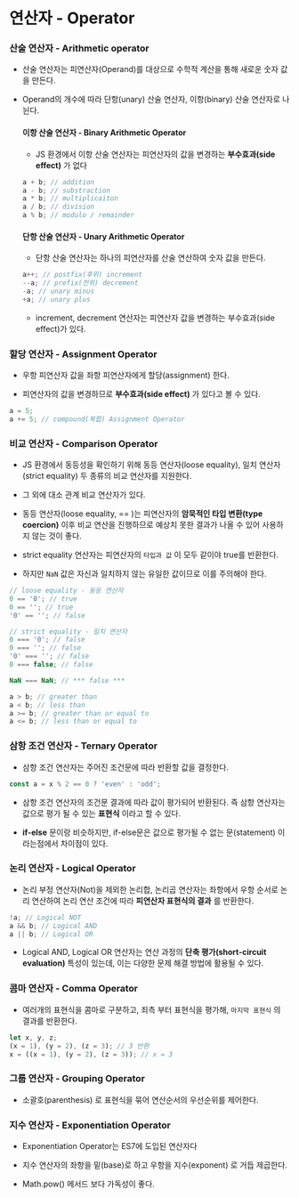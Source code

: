 # 연산자 - Operator

### 산술 연산자 - Arithmetic operator

- 산술 연산자는 피연산자(Operand)를 대상으로 수학적 계산을 통해 새로운 숫자 값을 만든다.

- Operand의 개수에 따라 단항(unary) 산술 연산자, 이항(binary) 산술 연산자로 나뉜다.

  #### 이항 산술 연산자 - Binary Arithmetic Operator

  - JS 환경에서 이항 산술 연산자는 피연산자의 값을 변경하는 **부수효과(side effect)** 가 없다

  ```javascript
  a + b; // addition
  a - b; // substraction
  a * b; // multiplicaiton
  a / b; // division
  a % b; // modulo / remainder
  ```

  #### 단항 산술 연산자 - Unary Arithmetic Operator

  - 단항 산술 연산자는 하나의 피연산자를 산술 연산하여 숫자 값을 만든다.

  ```javascript
  a++; // postfix(후위) increment
  --a; // prefix(전위) decrement
  -a; // unary minus
  +a; // unary plus
  ```

  - increment, decrement 연산자는 피연산자 값을 변경하는 부수효과(side effect)가 있다.

### 할당 연산자 - Assignment Operator

- 우항 피연산자 값을 좌항 피연산자에게 할당(assignment) 한다.

- 피연산자의 값을 변경하므로 **부수효과(side effect)** 가 있다고 볼 수 있다.

```javascript
a = 5;
a += 5; // compound(복합) Assignment Operator
```

### 비교 연산자 - Comparison Operator

- JS 환경에서 동등성을 확인하기 위해 동등 연산자(loose equality), 일치 연산자(strict equality) 두 종류의 비교 연산자를 지원한다.

- 그 외에 대소 관계 비교 연산자가 있다.

- 동등 연산자(loose equality, == )는 피연산자의 **암묵적인 타입 변환(type coercion)** 이후 비교 연산을 진행하므로 예상치 못한 결과가 나올 수 있어 사용하지 않는 것이 좋다.

- strict equality 연산자는 피연산자의 `타입과 값` 이 모두 같이야 true를 반환한다.

- 하지만 `NaN` 값은 자신과 일치하지 않는 유일한 값이므로 이를 주의해야 한다.

```javascript
// loose equality - 동등 연산자
0 == '0'; // true
0 == ''; // true
'0' == ''; // false

// strict equality - 일치 연산자
0 === '0'; // false
0 === ''; // false
'0' === ''; // false
0 === false; // false

NaN === NaN; // *** false ***

a > b; // greater than
a < b; // less than
a >= b; // greater than or equal to
a <= b; // less than or equal to
```

### 삼항 조건 연산자 - Ternary Operator

- 삼항 조건 연산자는 주어진 조건문에 따라 반환할 값을 결정한다.

```javascript
const a = x % 2 == 0 ? 'even' : 'odd';
```

- 삼항 조건 연산자의 조건문 결과에 따라 값이 평가되어 반환된다. 즉 삼항 연산자는 값으로 평가 될 수 있는 **표현식** 이라고 할 수 있다.

- **if-else** 문이랑 비슷하지만, if-else문은 값으로 평가될 수 없는 문(statement) 이라는점에서 차이점이 있다.

### 논리 연산자 - Logical Operator

- 논리 부정 연산자(Not)을 제외한 논리합, 논리곱 연산자는 좌항에서 우항 순서로 논리 연산하여 논리 연산 조건에 따라 **피연산자 표현식의 결과** 를 반환한다.

```javascript
!a; // Logical NOT
a && b; // Logical AND
a || b; // Logical OR
```

- Logical AND, Logical OR 연산자는 연산 과정의 **단축 평가(short-circuit evaluation)** 특성이 있는데, 이는 다양한 문제 해결 방법에 활용될 수 있다.

### 콤마 연산자 - Comma Operator

- 여러개의 표현식을 콤마로 구분하고, 죄측 부터 표현식을 평가해, `마지막 표현식` 의 결과를 반환한다.

```javascript
let x, y, z;
(x = 1), (y = 2), (z = 3); // 3 반환
x = ((x = 1), (y = 2), (z = 3)); // x = 3
```

### 그룹 연산자 - Grouping Operator

- 소괄호(parenthesis) 로 표현식을 묶어 연산순서의 우선순위를 제어한다.

### 지수 연산자 - Exponentiation Operator

- Exponentiation Operator는 ES7에 도입된 연산자다

- 지수 연산자의 좌항을 밑(base)로 하고 우항을 지수(exponent) 로 거듭 제곱한다.

- Math.pow() 메서드 보다 가독성이 좋다.
